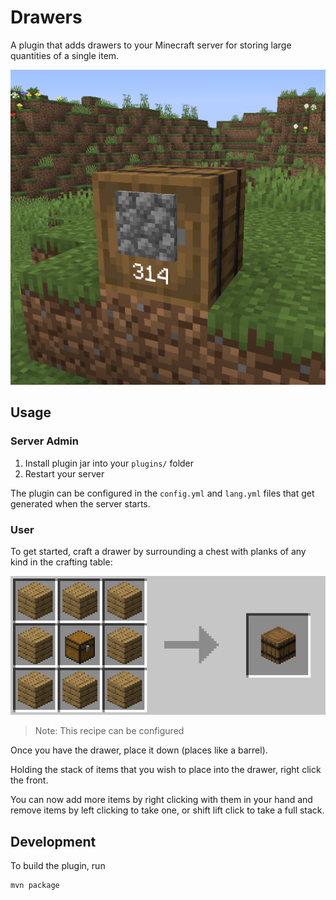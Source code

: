 # Drawers

A plugin that adds drawers to your Minecraft server for storing large
quantities of a single item.

![Drawer holding 314 cobblestone](https://raw.githubusercontent.com/funnyboy-roks/drawers/refs/heads/main/img/screenshot.png)

## Usage

### Server Admin

1. Install plugin jar into your `plugins/` folder
2. Restart your server

The plugin can be configured in the `config.yml` and `lang.yml` files
that get generated when the server starts.

### User

To get started, craft a drawer by surrounding a chest with planks of any
kind in the crafting table:

![Crafting recipe](https://raw.githubusercontent.com/funnyboy-roks/drawers/refs/heads/main/img/recipe.png)

> Note: This recipe can be configured

Once you have the drawer, place it down (places like a barrel).

Holding the stack of items that you wish to place into the drawer, right
click the front.

You can now add more items by right clicking with them in your hand and
remove items by left clicking to take one, or shift lift click to take a
full stack.

## Development

To build the plugin, run

```sh
mvn package
```
